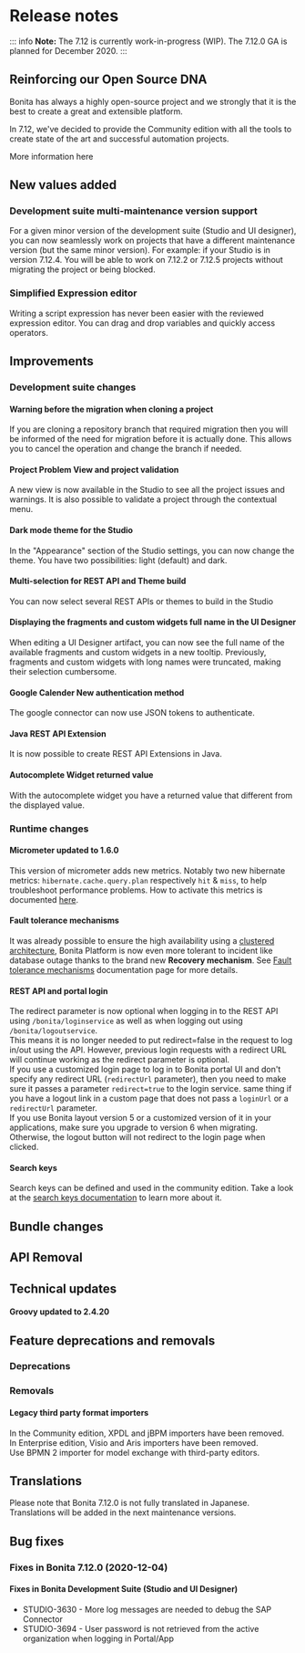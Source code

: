 # Release notes

::: info
**Note:** The 7.12 is currently work-in-progress (WIP). The 7.12.0 GA is planned for December 2020.
:::

## Reinforcing our Open Source DNA
Bonita has always a highly open-source project and we strongly that it is the best to create a great and extensible platform. 

In 7.12, we've decided to provide the Community edition with all the tools to create state of the art and successful automation projects.

More information here

## New values added
### Development suite multi-maintenance version support
For a given minor version of the development suite (Studio and UI designer), you can now seamlessly work on projects that have a different maintenance version (but the same minor version).
For example: if your Studio is in version 7.12.4. You will be able to work on 7.12.2 or 7.12.5 projects without migrating the project or being blocked.

### Simplified Expression editor
Writing a script expression has never been easier with the reviewed expression editor. You can drag and drop variables and quickly access operators.

## Improvements

### Development suite changes
#### Warning before the migration when cloning a project
If you are cloning a repository branch that required migration then you will be informed of the need for migration before it is actually done. This allows you to cancel the operation and change the branch if needed.

#### Project Problem View and project validation
A new view is now available in the Studio to see all the project issues and warnings. It is also possible to validate a project through the contextual menu.

#### Dark mode theme for the Studio
In the "Appearance" section of the Studio settings, you can now change the theme. You have two possibilities: light (default) and dark.

#### Multi-selection for REST API and Theme build
You can now select several REST APIs or themes to build in the Studio

#### Displaying the fragments and custom widgets full name in the UI Designer
When editing a UI Designer artifact, you can now see the full name of the available fragments and custom widgets in a new tooltip. Previously, fragments and custom widgets with long names were truncated, making their selection cumbersome.

#### Google Calender New authentication method
The google connector can now use JSON tokens to authenticate.

#### Java REST API Extension
It is now possible to create REST API Extensions in Java.

#### Autocomplete Widget returned value
With the autocomplete widget you have a returned value that different from the displayed value.

### Runtime changes

#### Micrometer updated to 1.6.0
This version of micrometer adds new metrics. Notably two new hibernate metrics: `hibernate.cache.query.plan` respectively `hit` & `miss`, to help troubleshoot performance problems.
How to activate this metrics is documented [here](runtime-monitoring.md).


#### Fault tolerance mechanisms

It was already possible to ensure the high availability using a [clustered architecture](overview-of-bonita-bpm-in-a-cluster.md), 
Bonita Platform is now even more tolerant to incident like database outage thanks to the brand new **Recovery mechanism**.
See [Fault tolerance mechanisms](fault-tolerance.md) documentation page for more details.

#### REST API and portal login

The redirect parameter is now optional when logging in to the REST API using `/bonita/loginservice` as well as when logging out using `/bonita/logoutservice`.  
This means it is no longer needed to put redirect=false in the request to log in/out using the API.
However, previous login requests with a redirect URL will continue working as the redirect parameter is optional.  
If you use a customized login page to log in to Bonita portal UI and don't specify any redirect URL (`redirectUrl` parameter), then you need to make sure it passes a parameter `redirect=true` to the login service. same thing if you have a logout link in a custom page that does not pass a `loginUrl` or a `redirectUrl` parameter.  
If you use Bonita layout version 5 or a customized version of it in your applications, make sure you upgrade to version 6 when migrating. Otherwise, the logout button will not redirect to the login page when clicked.

#### Search keys

Search keys can be defined and used in the community edition. Take a look at the [search keys documentation](define-a-search-index.md) to learn more about it. 


## Bundle changes

## API Removal

## Technical updates
#### Groovy updated to 2.4.20

## Feature deprecations and removals

### Deprecations

### Removals

#### Legacy third party format importers
In the Community edition, XPDL and jBPM importers have been removed.  
In Enterprise edition, Visio and Aris importers have been removed.  
Use BPMN 2 importer for model exchange with third-party editors.

## Translations
Please note that Bonita 7.12.0 is not fully translated in Japanese. 
Translations will be added in the next maintenance versions.

## Bug fixes

### Fixes in Bonita 7.12.0 (2020-12-04)
#### Fixes in Bonita Development Suite (Studio and UI Designer)
* STUDIO-3630 - More log messages are needed to debug the SAP Connector
* STUDIO-3694 - User password is not retrieved from the active organization when logging in Portal/App
